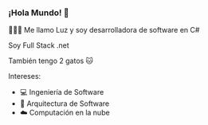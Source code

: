 ### ¡Hola Mundo! 👋

👨🏻‍💻 Me llamo Luz y soy desarrolladora de software en C#

Soy Full Stack .net

También tengo 2 gatos 🐱



Intereses:
- 💻 Ingeniería de Software
- 🧠 Arquitectura de Software
- ☁️ Computación en la nube


<!--
**luzyrawr/luzyrawr** is a ✨ _special_ ✨ repository because its `README.md` (this file) appears on your GitHub profile.

Here are some ideas to get you started:

- 🔭 I’m currently working on ...
- 🌱 I’m currently learning ...
- 👯 I’m looking to collaborate on ...
- 🤔 I’m looking for help with ...
- 💬 Ask me about ...
- 📫 How to reach me: ...
- 😄 Pronouns: ...
- ⚡ Fun fact: ...
-->
